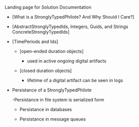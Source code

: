 
Landing page for Solution Documentation

- [What is a StronglyTypedPhilote? And Why Should I Care?]

- [AbstractStronglyTypedIds, Integers, Guids, and Strings ConcreteStronglyTypedIds]

- [TimePeriods and Ids]
  - [open-ended duration objects]
    - used in active ongoing digital artifacts
  
  - [closed duration objects]
    - lifetime of a digital artifact can be seen in logs

- Persistance of a StronglyTypedPhilote

  -Persistance in file system is serialized form
  
  -  Persistance in databases
  
  - Persistance in message queues
  
  
